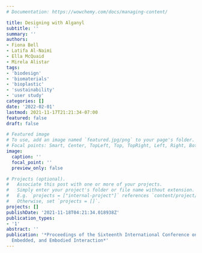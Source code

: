 ```yaml
---
# Documentation: https://wowchemy.com/docs/managing-content/

title: Designing with Alganyl
subtitle: ''
summary: ''
authors:
- Fiona Bell
- Latifa Al-Naimi
- Ella McQuaid
- Mirela Alistar
tags:
- 'biodesign'
- 'biomaterials'
- 'bioplastic'
- 'sustainability'
- 'user study'
categories: []
date: '2022-02-01'
lastmod: 2021-11-17T21:21:34-07:00
featured: false
draft: false

# Featured image
# To use, add an image named `featured.jpg/png` to your page's folder.
# Focal points: Smart, Center, TopLeft, Top, TopRight, Left, Right, BottomLeft, Bottom, BottomRight.
image:
  caption: ''
  focal_point: ''
  preview_only: false

# Projects (optional).
#   Associate this post with one or more of your projects.
#   Simply enter your project's folder or file name without extension.
#   E.g. `projects = ["internal-project"]` references `content/project/deep-learning/index.md`.
#   Otherwise, set `projects = []`.
projects: []
publishDate: '2021-11-18T04:21:34.018938Z'
publication_types:
- '1'
abstract: ''
publication: '*Proceedings of the Sixteenth International Conference on Tangible,
  Embedded, and Embodied Interaction*'
---
```

